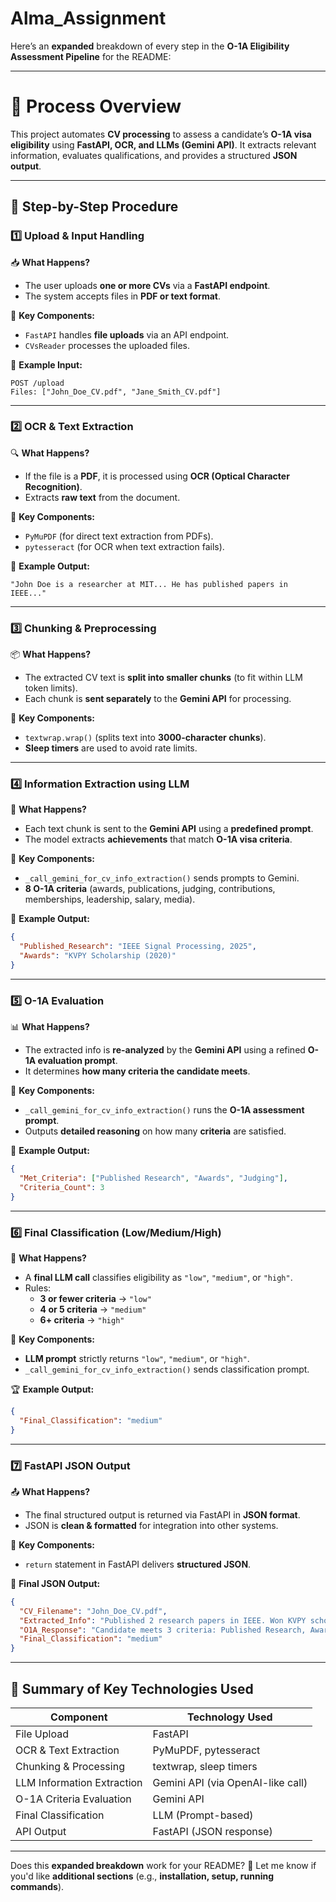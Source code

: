 # Alma_Assignment
Here’s an **expanded** breakdown of every step in the **O-1A Eligibility Assessment Pipeline** for the README:  

---

# **📌 Process Overview**  

This project automates **CV processing** to assess a candidate’s **O-1A visa eligibility** using **FastAPI, OCR, and LLMs (Gemini API)**. It extracts relevant information, evaluates qualifications, and provides a structured **JSON output**.  

---

## **🔹 Step-by-Step Procedure**  

### **1️⃣ Upload & Input Handling**  
📥 **What Happens?**  
- The user uploads **one or more CVs** via a **FastAPI endpoint**.  
- The system accepts files in **PDF or text format**.  

📌 **Key Components:**  
- `FastAPI` handles **file uploads** via an API endpoint.  
- `CVsReader` processes the uploaded files.  

📂 **Example Input:**  
```
POST /upload
Files: ["John_Doe_CV.pdf", "Jane_Smith_CV.pdf"]
```

---

### **2️⃣ OCR & Text Extraction**  
🔍 **What Happens?**  
- If the file is a **PDF**, it is processed using **OCR (Optical Character Recognition)**.  
- Extracts **raw text** from the document.  

📌 **Key Components:**  
- `PyMuPDF` (for direct text extraction from PDFs).  
- `pytesseract` (for OCR when text extraction fails).  

📝 **Example Output:**  
```
"John Doe is a researcher at MIT... He has published papers in IEEE..."
```

---

### **3️⃣ Chunking & Preprocessing**  
📦 **What Happens?**  
- The extracted CV text is **split into smaller chunks** (to fit within LLM token limits).  
- Each chunk is **sent separately** to the **Gemini API** for processing.  

📌 **Key Components:**  
- `textwrap.wrap()` (splits text into **3000-character chunks**).  
- **Sleep timers** are used to avoid rate limits.  

---

### **4️⃣ Information Extraction using LLM**  
🤖 **What Happens?**  
- Each text chunk is sent to the **Gemini API** using a **predefined prompt**.  
- The model extracts **achievements** that match **O-1A visa criteria**.  

📌 **Key Components:**  
- `_call_gemini_for_cv_info_extraction()` sends prompts to Gemini.  
- **8 O-1A criteria** (awards, publications, judging, contributions, memberships, leadership, salary, media).  

📜 **Example Output:**  
```json
{
  "Published_Research": "IEEE Signal Processing, 2025",
  "Awards": "KVPY Scholarship (2020)"
}
```

---

### **5️⃣ O-1A Evaluation**  
📊 **What Happens?**  
- The extracted info is **re-analyzed** by the **Gemini API** using a refined **O-1A evaluation prompt**.  
- It determines **how many criteria the candidate meets**.  

📌 **Key Components:**  
- `_call_gemini_for_cv_info_extraction()` runs the **O-1A assessment prompt**.  
- Outputs **detailed reasoning** on how many **criteria** are satisfied.  

📝 **Example Output:**  
```json
{
  "Met_Criteria": ["Published Research", "Awards", "Judging"],
  "Criteria_Count": 3
}
```

---

### **6️⃣ Final Classification (Low/Medium/High)**  
🏅 **What Happens?**  
- A **final LLM call** classifies eligibility as `"low"`, `"medium"`, or `"high"`.  
- Rules:  
  - **3 or fewer criteria** → `"low"`  
  - **4 or 5 criteria** → `"medium"`  
  - **6+ criteria** → `"high"`  

📌 **Key Components:**  
- **LLM prompt** strictly returns `"low"`, `"medium"`, or `"high"`.  
- `_call_gemini_for_cv_info_extraction()` sends classification prompt.  

🏆 **Example Output:**  
```json
{
  "Final_Classification": "medium"
}
```

---

### **7️⃣ FastAPI JSON Output**  
📤 **What Happens?**  
- The final structured output is returned via FastAPI in **JSON format**.  
- JSON is **clean & formatted** for integration into other systems.  

📌 **Key Components:**  
- `return` statement in FastAPI delivers **structured JSON**.  

📜 **Final JSON Output:**  
```json
{
  "CV_Filename": "John_Doe_CV.pdf",
  "Extracted_Info": "Published 2 research papers in IEEE. Won KVPY scholarship.",
  "O1A_Response": "Candidate meets 3 criteria: Published Research, Awards, Judging.",
  "Final_Classification": "medium"
}
```

---

## **🎯 Summary of Key Technologies Used**  
| **Component**            | **Technology Used** |
|-------------------------|-------------------|
| File Upload            | FastAPI           |
| OCR & Text Extraction  | PyMuPDF, pytesseract |
| Chunking & Processing  | textwrap, sleep timers |
| LLM Information Extraction | Gemini API (via OpenAI-like call) |
| O-1A Criteria Evaluation | Gemini API       |
| Final Classification   | LLM (Prompt-based) |
| API Output             | FastAPI (JSON response) |

---

Does this **expanded breakdown** work for your README? 🚀 Let me know if you'd like **additional sections** (e.g., **installation, setup, running commands**).
